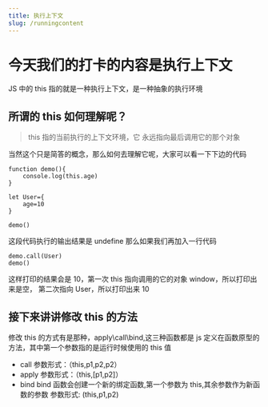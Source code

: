 ```yaml
---
title: 执行上下文
slug: /runningcontent
---
```


# 今天我们的打卡的内容是执行上下文

JS 中的 this 指的就是一种执行上下文，是一种抽象的执行环境

## 所谓的 this 如何理解呢？

> this 指的当前执行的上下文环境，它 永远指向最后调用它的那个对象

当然这个只是简答的概念，那么如何去理解它呢，大家可以看一下下边的代码

```
function demo(){
    console.log(this.age)
}

let User={
    age=10
}

demo()
```

这段代码执行的输出结果是 undefine
那么如果我们再加入一行代码

```
demo.call(User)
demo()
```

这样打印的结果会是 10，第一次 this 指向调用的它的对象 window，所以打印出来是空，
第二次指向 User，所以打印出来 10

## 接下来讲讲修改 this 的方法

修改 this 的方式有是那种，apply\call\bind,这三种函数都是 js 定义在函数原型的方法，其中第一个参数指的是运行时候使用的 this 值

- call
  参数形式：（this,p1,p2,p2）
- apply
  参数形式：（this,[p1,p2]）
- bind
  bind 函数会创建一个新的绑定函数,第一个参数为 this,其余参数作为新函数的参数
  参数形式: (this,p1,p2)
